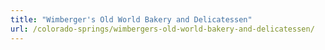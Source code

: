```yaml
---
title: "Wimberger's Old World Bakery and Delicatessen"
url: /colorado-springs/wimbergers-old-world-bakery-and-delicatessen/
---
```


